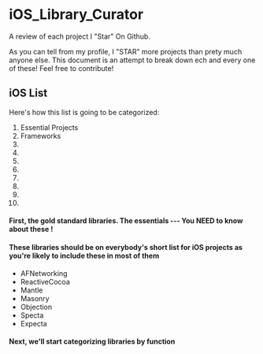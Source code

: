 # iOS_Library_Curator
A review of each project I "Star" On Github. 

As you can tell from my profile, I "STAR" more projects than prety much anyone else. This document is an attempt to break down ech and every one of these! Feel free to contribute! 

## **iOS List**

Here's how this list is going to be categorized:
1. Essential Projects
2. Frameworks
3. 
4. 
5. 
6. 
7. 
8. 
9. 
10. 

#### First, the gold standard libraries. The essentials --- You **NEED** to know about these !
#### These libraries should be on everybody's short list for iOS projects as you're likely to include these in most of them

- AFNetworking
- ReactiveCocoa
- Mantle
- Masonry
- Objection
- Specta
- Expecta

#### Next, we'll start categorizing libraries by function



